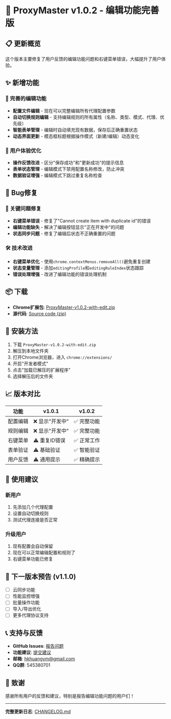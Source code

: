 # 🚀 ProxyMaster v1.0.2 - 编辑功能完善版

## 📋 更新概览

这个版本主要修复了用户反馈的编辑功能问题和右键菜单错误，大幅提升了用户体验。

## ✨ 新增功能

### 🔧 完善的编辑功能
- **配置文件编辑** - 现在可以完整编辑所有代理配置参数
- **自动切换规则编辑** - 支持编辑规则的所有属性（名称、类型、模式、代理、优先级）
- **智能表单管理** - 编辑时自动填充现有数据，保存后正确重置状态
- **动态界面更新** - 模态框标题根据操作模式（新建/编辑）动态变化

### 🎯 用户体验优化
- **操作反馈改进** - 区分"保存成功"和"更新成功"的提示信息
- **表单状态管理** - 编辑模式下禁用配置名称修改，防止冲突
- **数据验证增强** - 编辑模式下跳过重复名称检查

## 🐛 Bug修复

### 🔴 关键问题修复
- **右键菜单错误** - 修复了"Cannot create item with duplicate id"的错误
- **编辑功能缺失** - 解决了编辑按钮显示"正在开发中"的问题
- **状态同步问题** - 修复了编辑后状态不正确重置的问题

### 🛠️ 技术改进
- **右键菜单优化** - 使用`chrome.contextMenus.removeAll()`避免重复创建
- **状态变量管理** - 添加`editingProfile`和`editingRuleIndex`状态跟踪
- **错误处理增强** - 改进了编辑功能的错误处理机制

## 📦 下载

- **Chrome扩展包**: [ProxyMaster-v1.0.2-with-edit.zip](https://github.com/tiantian0514/ProxyMaster/releases/download/v1.0.2/ProxyMaster-v1.0.2-with-edit.zip)
- **源代码**: [Source code (zip)](https://github.com/tiantian0514/ProxyMaster/archive/refs/tags/v1.0.2.zip)

## 🔧 安装方法

1. 下载 `ProxyMaster-v1.0.2-with-edit.zip`
2. 解压到本地文件夹
3. 打开Chrome浏览器，进入 `chrome://extensions/`
4. 开启"开发者模式"
5. 点击"加载已解压的扩展程序"
6. 选择解压后的文件夹

## 📈 版本对比

| 功能 | v1.0.1 | v1.0.2 |
|------|--------|--------|
| 配置编辑 | ❌ 显示"开发中" | ✅ 完整功能 |
| 规则编辑 | ❌ 显示"开发中" | ✅ 完整功能 |
| 右键菜单 | ⚠️ 重复ID错误 | ✅ 正常工作 |
| 表单验证 | ⚠️ 基础验证 | ✅ 智能验证 |
| 用户反馈 | ⚠️ 通用提示 | ✅ 精确提示 |

## 🎯 使用建议

### 新用户
1. 先添加几个代理配置
2. 设置自动切换规则
3. 测试代理连接是否正常

### 升级用户
1. 现有配置会自动保留
2. 现在可以正常编辑配置和规则了
3. 右键菜单功能已修复

## 🔮 下一版本预告 (v1.1.0)

- [ ] 云同步功能
- [ ] 性能监控增强
- [ ] 批量操作功能
- [ ] 导入/导出优化
- [ ] 更多代理协议支持

## 📞 支持与反馈

- **GitHub Issues**: [报告问题](https://github.com/tiantian0514/ProxyMaster/issues)
- **功能建议**: [提交建议](https://github.com/tiantian0514/ProxyMaster/discussions)
- **邮箱**: hkhuangym@gmail.com
- **QQ群**: 545380701

## 🙏 致谢

感谢所有用户的反馈和建议，特别是报告编辑功能问题的用户们！

---

**完整更新日志**: [CHANGELOG.md](https://github.com/tiantian0514/ProxyMaster/blob/main/CHANGELOG.md) 